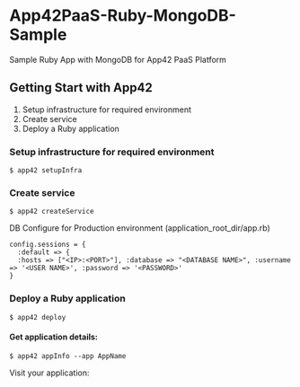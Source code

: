 App42PaaS-Ruby-MongoDB-Sample
=============================

Sample Ruby App with MongoDB for App42 PaaS Platform

## Getting Start with App42

1. Setup infrastructure for required environment
2. Create service
3. Deploy a Ruby application

### Setup infrastructure for required environment

    $ app42 setupInfra   
    
### Create service

    $ app42 createService
    
DB Configure for Production environment (application_root_dir/app.rb) 

    config.sessions = {
      :default => {
      :hosts => ["<IP>:<PORT>"], :database => "<DATABASE NAME>", :username => '<USER NAME>', :password => '<PASSWORD>'
    }
    
### Deploy a Ruby application

    $ app42 deploy

#### Get application details:

    $ app42 appInfo --app AppName    
    
Visit your application:

